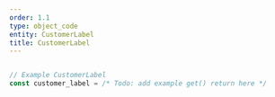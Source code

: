 ```yaml
---
order: 1.1
type: object_code
entity: CustomerLabel
title: CustomerLabel
---
```


```javascript

// Example CustomerLabel
const customer_label = /* Todo: add example get() return here */

```
